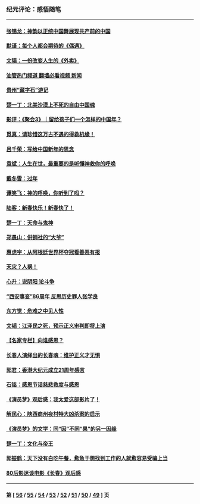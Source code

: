### 纪元评论：感悟随笔
---
#### [张锡龙：神韵以正统中国舞展现共产前的中国](../../pages/nsc1035/n13939727.md?03030330) 
#### [默谨：每个人都会期待的《偶遇》](../../pages/nsc1035/n13939091.md?03030330) 
#### [文韬：一份改变人生的《外卖》](../../pages/nsc1035/n13931822.md?03030330) 
#### [油管热门频道 翻墙必看视频 新闻](ok?03030330)
#### [贵州“藏字石”游记](../../pages/nsc1035/n13923310.md?03030330) 
#### [楚一丁：北美沙漠上不死的自由中国魂](../../pages/nsc1035/n13921879.md?03030330) 
#### [影评：《聚会3》｜留给孩子们一个怎样的中国年？](../../pages/nsc1035/n13919652.md?03030330) 
#### [觅真：请珍惜这万古不遇的得救机缘！](../../pages/nsc1035/n13917157.md?03030330) 
#### [吕千荣：写给中国新年的思念](../../pages/nsc1035/n13915103.md?03030330) 
#### [袁斌：人生在世，最重要的是听懂神救你的呼唤](../../pages/nsc1035/n13914636.md?03030330) 
#### [戴冬雪：过年](../../pages/nsc1035/n13913311.md?03030330) 
#### [谭笑飞：神的呼唤，你听到了吗？](../../pages/nsc1035/n13912603.md?03030330) 
#### [陆客：新春快乐！新春快了！](../../pages/nsc1035/n13911771.md?03030330) 
#### [楚一丁：天命与鬼神](../../pages/nsc1035/n13904371.md?03030330) 
#### [郑愚山：供销社的“大爷”](../../pages/nsc1035/n13904409.md?03030330) 
#### [惠虎宇：从阿根廷世界杯夺冠看善恶有报](../../pages/nsc1035/n13889438.md?03030330) 
#### [天灾？人祸！](../../pages/nsc1035/n13900104.md?03030330) 
#### [心升：说阴阳 论斗争](../../pages/nsc1035/n13885189.md?03030330) 
#### [“西安事变”86周年 反思历史罪人张学良](../../pages/nsc1035/n13882019.md?03030330) 
#### [东方觉：危难之中见人性](../../pages/nsc1035/n13881549.md?03030330) 
#### [文韬：江泽民之死，预示正义审判即将上演](../../pages/nsc1035/n13877698.md?03030330) 
#### [【名家专栏】向谁感恩？](../../pages/nsc1035/n13873797.md?03030330) 
#### [长春人演绎出的长春魂：维护正义才无惧](../../pages/nsc1035/n13871764.md?03030330) 
#### [郭君：香港大纪元成立21周年感言](../../pages/nsc1035/n13871269.md?03030330) 
#### [石铭：感恩节话慈悲救度与感恩](../../pages/nsc1035/n13869863.md?03030330) 
#### [《演员梦》观后感：我太爱这部影片了！](../../pages/nsc1035/n13866783.md?03030330) 
#### [解民心：陕西商州夜村特大凶杀案的启示](../../pages/nsc1035/n13865339.md?03030330) 
#### [《演员梦》的文学：同“因”不同“果”的另一因缘](../../pages/nsc1035/n13863930.md?03030330) 
#### [楚一丁：文化与帝王](../../pages/nsc1035/n13863143.md?03030330) 
#### [郭振鹤：天下没有白吃午餐，愈急于想找到工作的人就愈容易受骗上当](../../pages/nsc1035/n13860772.md?03030330) 
#### [80后影迷谈电影《长春》观后感](../../pages/nsc1035/n13852708.md?03030330) 

---
#### 第 [ [56](./56.md?03030330) / [55](./55.md?03030330) / [54](./54.md?03030330) / [53](./53.md?03030330) / [52](./52.md?03030330) / [51](./51.md?03030330) / [50](./50.md?03030330) / [49](./49.md?03030330) ] 页

